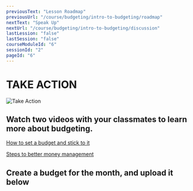 ```yaml
---
previousText: "Lesson Roadmap"
previousUrl: "/course/budgeting/intro-to-budgeting/roadmap"
nextText: "Speak Up"
nextUrl: "/course/budgeting/intro-to-budgeting/discussion"
lastLession: "false"
lastSession: "false"
courseModuleId: "6"
sessionId: "2"
pageId: "6"
---
```



# TAKE ACTION

![Take Action](/assets/img/take-action.jpg)

## Watch two videos with your classmates to learn more about budgeting. 

<a href="https://bettermoneyhabits.bankofamerica.com/en/saving-budgeting/set-budget-stick-to-it" target="_blank">How to set a budget and stick to it</a>


<a href="https://bettermoneyhabits.bankofamerica.com/en/saving-budgeting/steps-to-better-money-habits" target="_blank">Steps to better money management</a>



<!-- You will synthesize the information that you learn from class discussions and the videos to create a budget for the month by the end of the lesson. -->


## Create a budget for the month, and upload it below
<sparkle-feed-post assignment-name="Create a budget for the month, and upload it below" ></sparkle-feed-post>

